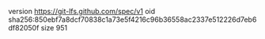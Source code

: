 version https://git-lfs.github.com/spec/v1
oid sha256:850ebf7a8dcf70838c1a73e5f4216c96b36558ac2337e512226d7eb6df82050f
size 951
